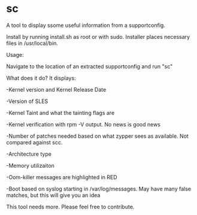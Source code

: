 # sc
A tool to display ssome useful information from a supportconfig.

Install by running install.sh as root or with sudo.
Installer places necessary files in /usr/local/bin.

Usage:

Navigate to the location of an extracted supportconfig and run "sc"

What does it do? It displays:

-Kernel version and Kernel Release Date

-Version of SLES

-Kernel Taint and what the tainting flags are

-Kernel verification with rpm -V output. No news is good news

-Number of patches needed based on what zypper sees as available. Not compared against scc.

-Architecture type

-Memory utilizaiton

-Oom-killer messages are highlighted in RED

-Boot based on syslog starting in /var/log/messages. May have many false matches, but this will give you an idea


This tool needs more. Please feel free to contribute.

